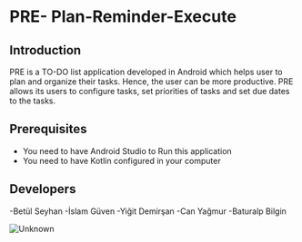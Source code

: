 PRE- Plan-Reminder-Execute
============================


Introduction
------------
PRE is a TO-DO list application developed in Android which helps user to plan
and organize their tasks. Hence, the user can be more productive. PRE allows its users 
to configure tasks, set priorities of tasks and set due dates to the tasks. 

Prerequisites
-------------
- You need to have Android Studio to Run this application
- You need to have Kotlin configured in your computer


Developers
-------------
-Betül Seyhan
-İslam Güven
-Yiğit Demirşan
-Can Yağmur
-Baturalp Bilgin



![Unknown](https://user-images.githubusercontent.com/59603439/147610725-b88583c6-9b62-4202-96ec-d286cc3f0aaa.jpg)
